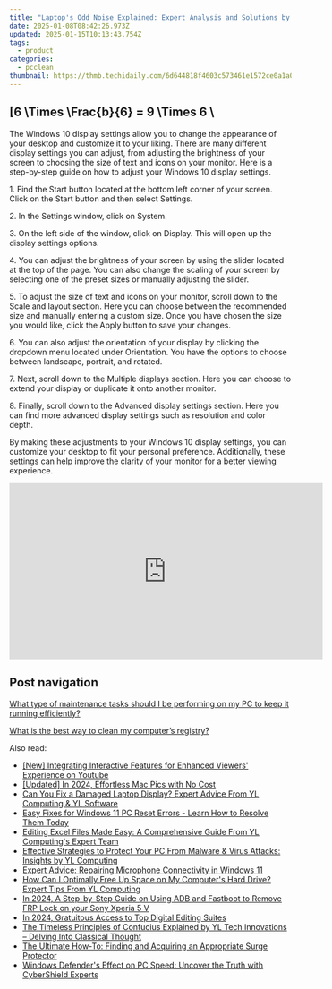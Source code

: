 ```yaml
---
title: "Laptop's Odd Noise Explained: Expert Analysis and Solutions by YL Systems"
date: 2025-01-08T08:42:26.973Z
updated: 2025-01-15T10:13:43.754Z
tags:
  - product
categories:
  - pcclean
thumbnail: https://thmb.techidaily.com/6d644818f4603c573461e1572ce0a1a0270aa91bb3cb0a406132a63c5b84e5a5.jpg
---
```


## \[6 \Times \Frac{b}{6} = 9 \Times 6 \

The Windows 10 display settings allow you to change the appearance of your desktop and customize it to your liking. There are many different display settings you can adjust, from adjusting the brightness of your screen to choosing the size of text and icons on your monitor. Here is a step-by-step guide on how to adjust your Windows 10 display settings. 

1\. Find the Start button located at the bottom left corner of your screen. Click on the Start button and then select Settings.

2\. In the Settings window, click on System.

3\. On the left side of the window, click on Display. This will open up the display settings options. 

4\. You can adjust the brightness of your screen by using the slider located at the top of the page. You can also change the scaling of your screen by selecting one of the preset sizes or manually adjusting the slider.

5\. To adjust the size of text and icons on your monitor, scroll down to the Scale and layout section. Here you can choose between the recommended size and manually entering a custom size. Once you have chosen the size you would like, click the Apply button to save your changes.

6\. You can also adjust the orientation of your display by clicking the dropdown menu located under Orientation. You have the options to choose between landscape, portrait, and rotated.

7\. Next, scroll down to the Multiple displays section. Here you can choose to extend your display or duplicate it onto another monitor.

8\. Finally, scroll down to the Advanced display settings section. Here you can find more advanced display settings such as resolution and color depth. 

By making these adjustments to your Windows 10 display settings, you can customize your desktop to fit your personal preference. Additionally, these settings can help improve the clarity of your monitor for a better viewing experience.

<!-- affiliate ads begin -->
<iframe width="560" height="315" src="https://www.youtube.com/embed/1KKovVi9epE?si=EF7KA7b4KsEpWA-M" title="YouTube video player" frameborder="0" allow="accelerometer; autoplay; clipboard-write; encrypted-media; gyroscope; picture-in-picture; web-share" referrerpolicy="strict-origin-when-cross-origin" allowfullscreen></iframe>
<!-- affiliate ads end -->

## Post navigation

[What type of maintenance tasks should I be performing on my PC to keep it running efficiently?](https://tools.techidaily.com/pcclean/products/)

[What is the best way to clean my computer’s registry?](https://tools.techidaily.com/pcclean/products/)

<ins class="adsbygoogle"
     style="display:block"
     data-ad-format="autorelaxed"
     data-ad-client="ca-pub-7571918770474297"
     data-ad-slot="1223367746"></ins>

<ins class="adsbygoogle"
     style="display:block"
     data-ad-client="ca-pub-7571918770474297"
     data-ad-slot="8358498916"
     data-ad-format="auto"
     data-full-width-responsive="true"></ins>

<span class="atpl-alsoreadstyle">Also read:</span>
<div><ul>
<li><a href="https://facebook-video-share.techidaily.com/new-integrating-interactive-features-for-enhanced-viewers-experience-on-youtube/"><u>[New] Integrating Interactive Features for Enhanced Viewers' Experience on Youtube</u></a></li>
<li><a href="https://screen-mirroring-recording.techidaily.com/updated-in-2024-effortless-mac-pics-with-no-cost/"><u>[Updated] In 2024, Effortless Mac Pics with No Cost</u></a></li>
<li><a href="https://discover-awesome.techidaily.com/can-you-fix-a-damaged-laptop-display-expert-advice-from-yl-computing-and-yl-software/"><u>Can You Fix a Damaged Laptop Display? Expert Advice From YL Computing & YL Software</u></a></li>
<li><a href="https://win-howtos.techidaily.com/easy-fixes-for-windows-11-pc-reset-errors-learn-how-to-resolve-them-today/"><u>Easy Fixes for Windows 11 PC Reset Errors - Learn How to Resolve Them Today</u></a></li>
<li><a href="https://discover-awesome.techidaily.com/editing-excel-files-made-easy-a-comprehensive-guide-from-yl-computings-expert-team/"><u>Editing Excel Files Made Easy: A Comprehensive Guide From YL Computing's Expert Team</u></a></li>
<li><a href="https://discover-awesome.techidaily.com/effective-strategies-to-protect-your-pc-from-malware-and-virus-attacks-insights-by-yl-computing/"><u>Effective Strategies to Protect Your PC From Malware & Virus Attacks: Insights by YL Computing</u></a></li>
<li><a href="https://sound-issues.techidaily.com/expert-advice-repairing-microphone-connectivity-in-windows-11/"><u>Expert Advice: Repairing Microphone Connectivity in Windows 11</u></a></li>
<li><a href="https://discover-awesome.techidaily.com/how-can-i-optimally-free-up-space-on-my-computers-hard-drive-expert-tips-from-yl-computing/"><u>How Can I Optimally Free Up Space on My Computer's Hard Drive? Expert Tips From YL Computing</u></a></li>
<li><a href="https://android-frp.techidaily.com/in-2024-a-step-by-step-guide-on-using-adb-and-fastboot-to-remove-frp-lock-on-your-sony-xperia-5-v-by-drfone-android/"><u>In 2024, A Step-by-Step Guide on Using ADB and Fastboot to Remove FRP Lock on your Sony Xperia 5 V</u></a></li>
<li><a href="https://fox-access.techidaily.com/in-2024-gratuitous-access-to-top-digital-editing-suites/"><u>In 2024, Gratuitous Access to Top Digital Editing Suites</u></a></li>
<li><a href="https://discover-awesome.techidaily.com/the-timeless-principles-of-confucius-explained-by-yl-tech-innovations-delving-into-classical-thought/"><u>The Timeless Principles of Confucius Explained by YL Tech Innovations – Delving Into Classical Thought</u></a></li>
<li><a href="https://tech-renaissance.techidaily.com/the-ultimate-how-to-finding-and-acquiring-an-appropriate-surge-protector/"><u>The Ultimate How-To: Finding and Acquiring an Appropriate Surge Protector</u></a></li>
<li><a href="https://discover-awesome.techidaily.com/windows-defenders-effect-on-pc-speed-uncover-the-truth-with-cybershield-experts/"><u>Windows Defender's Effect on PC Speed: Uncover the Truth with CyberShield Experts</u></a></li>
</ul></div>

